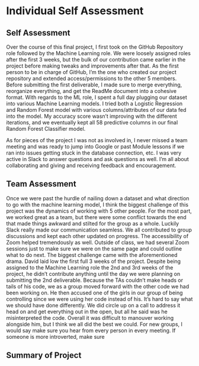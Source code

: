 # Individual Self Assessment

## Self Assessment

Over the course of this final project, I first took on the GitHub Repository role followed by the Machine Learning role. We were loosely assigned roles after the first 3 weeks, but the bulk of our contribution came earlier in the project before making tweaks and improvements after that. As the first person to be in charge of GitHub, I’m the one who created our project repository and extended access/permissions to the other 5 members. Before submitting the first deliverable, I made sure to merge everything, reorganize everything, and get the ReadMe document into a cohesive format. With regards to the ML role, I spent a full day plugging our dataset into various Machine Learning models. I tried both a Logistic Regression and Random Forest model with various columns/attributes of our data fed into the model. My accuracy score wasn’t improving with the different iterations, and we eventually kept all 58 predictive columns in our final Random Forest Classifier model.

As for pieces of the project I was not as involved in, I never missed a team meeting and was ready to jump into Google or past Module lessons if we ran into issues getting stuck in the database connection, etc. I was very active in Slack to answer questions and ask questions as well. I’m all about collaborating and giving and receiving feedback and encouragement. 

## Team Assessment

Once we were past the hurdle of nailing down a dataset and what direction to go with the machine learning model, I think the biggest challenge of this project was the dynamics of working with 5 other people. For the most part, we worked great as a team, but there were some conflict towards the end that made things awkward and stilted for the group as a whole. Luckily Slack really made our communication seamless. We all contributed to group discussions and kept each other updated on progress. The accessibility of Zoom helped tremendously as well. Outside of class, we had several Zoom sessions just to make sure we were on the same page and could outline what to do next. The biggest challenge came with the aforementioned drama. David laid low the first full 3 weeks of the project. Despite being assigned to the Machine Learning role the 2nd and 3rd weeks of the project, he didn’t contribute anything until the day we were planning on submitting the 2nd deliverable. Because the TAs couldn’t make heads or tails of his code, we as a group moved forward with the other code we had been working on. He then accused one of the girls in our group of being controlling since we were using her code instead of his. It’s hard to say what we should have done differently. We did circle up on a call to address it head on and get everything out in the open, but all he said was he misinterpreted the code. Overall it was difficult to manouver working alongside him, but I think we all did the best we could. For new groups, I would say make sure you hear from every person in every meeting. If someone is more introverted, make sure

## Summary of Project
